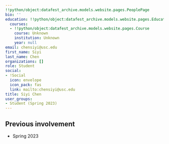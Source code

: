 ```yaml
---
!!python/object:datafest_archive.models.website.pages.PeoplePage
bio: ''
education: !!python/object:datafest_archive.models.website.pages.Education
  courses:
  - !!python/object:datafest_archive.models.website.pages.Course
    course: Unknown
    institution: Unknown
    year: null
email: chensiyi@usc.edu
first_name: Siyi
last_name: Chen
organizations: []
role: Student
social:
- !Social
  icon: envelope
  icon_pack: fas
  link: mailto:chensiyi@usc.edu
title: Siyi Chen
user_groups:
- Student (Spring 2023)
---
```



## Previous involvement

* Spring 2023

